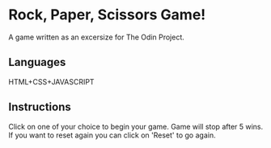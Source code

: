 # Rock, Paper, Scissors Game!
A game written as an excersize for The Odin Project.
## Languages
HTML+CSS+JAVASCRIPT
## Instructions
Click on one of your choice to begin your game. Game will stop after 5 wins. If you want to reset again you can click on 'Reset' to go again.
